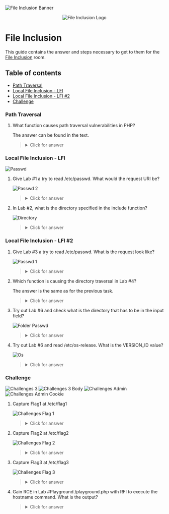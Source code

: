 ![File Inclusion Banner](https://github.com/Kevinovitz/TryHackMe_Writeups/raw/main/fileinc/File_Inclusion_Banner.png)

<p align="center">
   <img src="https://github.com/Kevinovitz/TryHackMe_Writeups/raw/main/fileinc/File_Inclusion_Cover.png" alt="File Inclusion Logo">
</p>

# File Inclusion

This guide contains the answer and steps necessary to get to them for the [File Inclusion](https://tryhackme.com/room/fileinc) room.

## Table of contents

- [Path Traversal](#path-traversal)
- [Local File Inclusion - LFI](#local-file-inclusion---lfi)
- [Local File Inclusion - LFI #2](#local-file-inclusion---lfi-2)
- [Challenge ](#challenge)

### Path Traversal

1. What function causes path traversal vulnerabilities in PHP?

   The answer can be found in the text.

   ><details><summary>Click for answer</summary>get_file_contents</details>

### Local File Inclusion - LFI


![Passwd](https://github.com/Kevinovitz/TryHackMe_Writeups/raw/main/fileinc/File_Inclusion_LFI1_Passwd.png)

1. Give Lab #1 a try to read /etc/passwd. What would the request URI be?

   ![Passwd 2](https://github.com/Kevinovitz/TryHackMe_Writeups/raw/main/fileinc/File_Inclusion_LFI1_Passwd_2.png)


   ><details><summary>Click for answer</summary>/lab1.php?file=/etc/passwd</details>

2. In Lab #2, what is the directory specified in the include function?

   ![Directory](https://github.com/Kevinovitz/TryHackMe_Writeups/raw/main/fileinc/File_Inclusion_LFI1_Directory.png)

   ><details><summary>Click for answer</summary>includes</details>

### Local File Inclusion - LFI #2

1. Give Lab #3 a try to read /etc/passwd. What is the request look like?

   ![Passwd 1](https://github.com/Kevinovitz/TryHackMe_Writeups/raw/main/fileinc/File_Inclusion_LFI2_Passwd_1.png)
   
   ><details><summary>Click for answer</summary>lab3.php?file=../../../../etc/passwd%00</details>

2. Which function is causing the directory traversal in Lab #4?

   The answer is the same as for the previous task.

   ><details><summary>Click for answer</summary>get_file_contents</details>

3. Try out Lab #6 and check what is the directory that has to be in the input field?

   ![Folder Passwd](https://github.com/Kevinovitz/TryHackMe_Writeups/raw/main/fileinc/File_Inclusion_LFI2_Folder_Passwd.png)

   ><details><summary>Click for answer</summary>THM-profile</details>

4. Try out Lab #6 and read /etc/os-release. What is the VERSION_ID value?

   ![Os](https://github.com/Kevinovitz/TryHackMe_Writeups/raw/main/fileinc/File_Inclusion_LFI2_Os.png)

   ><details><summary>Click for answer</summary>12.04</details>

### Challenge 

![Challenges 3](https://github.com/Kevinovitz/TryHackMe_Writeups/raw/main/fileinc/File_Inclusion_Challenges_3.png)
![Challenges 3 Body](https://github.com/Kevinovitz/TryHackMe_Writeups/raw/main/fileinc/File_Inclusion_Challenges_3_Body.png)
![Challenges Admin](https://github.com/Kevinovitz/TryHackMe_Writeups/raw/main/fileinc/File_Inclusion_Challenges_Admin.png)
![Challenges Admin Cookie](https://github.com/Kevinovitz/TryHackMe_Writeups/raw/main/fileinc/File_Inclusion_Challenges_Admin_Cookie.png)




1. Capture Flag1 at /etc/flag1

   ![Challenges Flag 1](https://github.com/Kevinovitz/TryHackMe_Writeups/raw/main/fileinc/File_Inclusion_Challenges_Flag_1.png)

   ><details><summary>Click for answer</summary>F1x3d-iNpu7-f0rrn</details>

2. Capture Flag2 at /etc/flag2

   ![Challenges Flag 2](https://github.com/Kevinovitz/TryHackMe_Writeups/raw/main/fileinc/File_Inclusion_Challenges_Flag_2.png)

   ><details><summary>Click for answer</summary>c00k13_i5_yuMmy1</details>

3. Capture Flag3 at /etc/flag3

   ![Challenges Flag 3](https://github.com/Kevinovitz/TryHackMe_Writeups/raw/main/fileinc/File_Inclusion_Challenges_Flag_3.png)

   ><details><summary>Click for answer</summary>P0st_1s_w0rk1in9</details>

4. Gain RCE in Lab #Playground /playground.php with RFI to execute the hostname command. What is the output?

      

   ><details><summary>Click for answer</summary>lfi-vm-thm-f8c5b1a78692</details>




